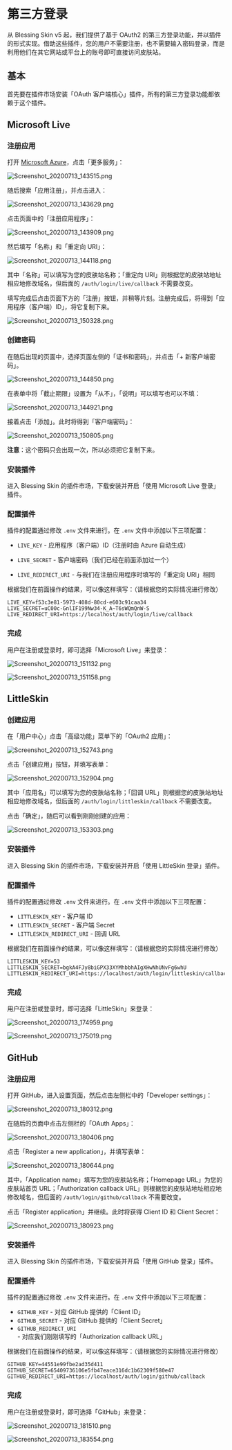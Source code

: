 # 第三方登录

从 Blessing Skin v5 起，我们提供了基于 OAuth2 的第三方登录功能，并以插件的形式实现。借助这些插件，您的用户不需要注册，也不需要输入密码登录，而是利用他们在其它网站或平台上的账号即可直接访问皮肤站。

## 基本

首先要在插件市场安装「OAuth 客户端核心」插件，所有的第三方登录功能都依赖于这个插件。

## Microsoft Live

### 注册应用

打开 [Microsoft Azure](https://portal.azure.com/)，点击「更多服务」：

![Screenshot_20200713_143515.png](https://i.loli.net/2020/07/13/IkhcFadqiUrfYPQ.png)

随后搜索「应用注册」，并点击进入：

![Screenshot_20200713_143629.png](https://i.loli.net/2020/07/13/HeAyG3sv89MR1Wo.png)

点击页面中的「注册应用程序」：

![Screenshot_20200713_143909.png](https://i.loli.net/2020/07/13/lrxyMtE7Qob3Jc2.png)

然后填写「名称」和「重定向 URI」：

![Screenshot_20200713_144118.png](https://i.loli.net/2020/07/13/9ngb7k3wtrDT5zc.png)

其中「名称」可以填写为您的皮肤站名称；「重定向 URI」则根据您的皮肤站地址相应地修改域名，但后面的 `/auth/login/live/callback` 不需要改变。

填写完成后点击页面下方的「注册」按钮，并稍等片刻。注册完成后，将得到「应用程序（客户端）ID」，将它复制下来。

![Screenshot_20200713_150328.png](https://i.loli.net/2020/07/13/BPEOTpHVNb1WLus.png)

### 创建密码

在随后出现的页面中，选择页面左侧的「证书和密码」，并点击「+ 新客户端密码」。

![Screenshot_20200713_144850.png](https://i.loli.net/2020/07/13/2i3G8MmSK97JhoY.png)

在表单中将「截止期限」设置为「从不」，「说明」可以填写也可以不填：

![Screenshot_20200713_144921.png](https://i.loli.net/2020/07/13/ZET6qkRWObvmlFu.png)

接着点击「添加」。此时将得到「客户端密码」：

![Screenshot_20200713_150805.png](https://i.loli.net/2020/07/13/OtTxNumLY91cpnb.png)

**注意**：这个密码只会出现一次，所以必须把它复制下来。

### 安装插件

进入 Blessing Skin 的插件市场，下载安装并开启「使用 Microsoft Live 登录」插件。

### 配置插件

插件的配置通过修改 `.env` 文件来进行。在 `.env` 文件中添加以下三项配置：

- `LIVE_KEY` - 应用程序（客户端）ID（注册时由 Azure 自动生成）

- `LIVE_SECRET` - 客户端密码（我们已经在前面添加过一个）

- `LIVE_REDIRECT_URI` - 与我们在注册应用程序时填写的「重定向 URI」相同

根据我们在前面操作的结果，可以像这样填写：（请根据您的实际情况进行修改）

```
LIVE_KEY=f53c3e81-5973-408d-80cd-e603c91caa34
LIVE_SECRET=uC00c-GnlIF199Nw34-K_A~T6sWQmQnW-S
LIVE_REDIRECT_URI=https://localhost/auth/login/live/callback
```

### 完成

用户在注册或登录时，即可选择「Microsoft Live」来登录：

![Screenshot_20200713_151132.png](https://i.loli.net/2020/07/13/F3TQZ1tGVsImgWD.png)

![Screenshot_20200713_151158.png](https://i.loli.net/2020/07/13/xAXh3JLmZwnv1cz.png)

## LittleSkin

### 创建应用

在「用户中心」点击「高级功能」菜单下的「OAuth2 应用」：

![Screenshot_20200713_152743.png](https://i.loli.net/2020/07/13/AoHYj1ngkGzVMdu.png)

点击「创建应用」按钮，并填写表单：

![Screenshot_20200713_152904.png](https://i.loli.net/2020/07/13/4GphFc7WC6rwn8U.png)

其中「应用名」可以填写为您的皮肤站名称；「回调 URL」则根据您的皮肤站地址相应地修改域名，但后面的 `/auth/login/littleskin/callback` 不需要改变。

点击「确定」，随后可以看到刚刚创建的应用：

![Screenshot_20200713_153303.png](https://i.loli.net/2020/07/13/edpgfMz9CnqLJGy.png)

### 安装插件

进入 Blessing Skin 的插件市场，下载安装并开启「使用 LittleSkin 登录」插件。

### 配置插件

插件的配置通过修改 `.env` 文件来进行。在 `.env` 文件中添加以下三项配置：

- `LITTLESKIN_KEY` - 客户端 ID
- `LITTLESKIN_SECRET` - 客户端 Secret
- `LITTLESKIN_REDIRECT_URI` - 回调 URL

根据我们在前面操作的结果，可以像这样填写：（请根据您的实际情况进行修改）

```
LITTLESKIN_KEY=53
LITTLESKIN_SECRET=bgkA4FJy8biGPX33XYMhbbhAIgXHwNhUNvFg6whU
LITTLESKIN_REDIRECT_URI=https://localhost/auth/login/littleskin/callback
```

### 完成

用户在注册或登录时，即可选择「LittleSkin」来登录：

![Screenshot_20200713_174959.png](https://i.loli.net/2020/07/13/esklFQ3MngJVEpa.png)

![Screenshot_20200713_175019.png](https://i.loli.net/2020/07/13/WqEN9c34yXZbCrL.png)

## GitHub

### 注册应用

打开 GitHub，进入设置页面，然后点击左侧栏中的「Developer settings」：

![Screenshot_20200713_180312.png](https://i.loli.net/2020/07/13/XadcJiyp9TlvC8R.png)

在随后的页面中点击左侧栏的「OAuth Apps」：

![Screenshot_20200713_180406.png](https://i.loli.net/2020/07/13/fNKvULY1ijC7dZ2.png)

点击「Register a new application」，并填写表单：

![Screenshot_20200713_180644.png](https://i.loli.net/2020/07/13/t5KRSWIvjw4gu3n.png)

其中，「Application name」填写为您的皮肤站名称；「Homepage URL」为您的皮肤站首页 URL；「Authorization callback URL」则根据您的皮肤站地址相应地修改域名，但后面的 `/auth/login/github/callback` 不需要改变。

点击「Register application」并继续。此时将获得 Client ID 和 Client Secret：

![Screenshot_20200713_180923.png](https://i.loli.net/2020/07/13/jxz5ZYhiIPfvgqe.png)

### 安装插件

进入 Blessing Skin 的插件市场，下载安装并开启「使用 GitHub 登录」插件。

### 配置插件

插件的配置通过修改 `.env` 文件来进行。在 `.env` 文件中添加以下三项配置：

- `GITHUB_KEY` - 对应 GitHub 提供的「Client ID」
- `GITHUB_SECRET` - 对应 GitHub 提供的「Client Secret」
- `GITHUB_REDIRECT_URI` - 对应我们刚刚填写的「Authorization callback URL」

根据我们在前面操作的结果，可以像这样填写：（请根据您的实际情况进行修改）

```
GITHUB_KEY=44551e99fbe2ad35d411
GITHUB_SECRET=65409736106e5fb47eace316dc1b62309f580e47
GITHUB_REDIRECT_URI=https://localhost/auth/login/github/callback
```

### 完成

用户在注册或登录时，即可选择「GitHub」来登录：

![Screenshot_20200713_181510.png](https://i.loli.net/2020/07/13/HG4d6oacFrk5hgD.png)

![Screenshot_20200713_183554.png](https://i.loli.net/2020/07/13/Ci8qelT3cUFOZKm.png)
